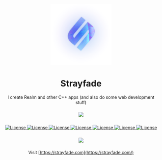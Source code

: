 <div align="center">
    <img style="width: 200px; height: 200px" src="./logo.png"/>
    <h1>Strayfade</h1>
</div>
    
<p align="center">I create Realm and other C++ apps (and also do some web development stuff)</p>

###

<div align="center">
    <img src="https://github-readme-stats.vercel.app/api?username=Strayfade&layout=compact&theme=dark&hide_border=true&bg_color=00000000&text_color=909090&title_color=909090">
</div>

###

<div align="center">
  <a href="https://youtube.com/Strayfade">
    <img alt="License" src="https://img.shields.io/badge/-YouTube-FF0000?style=for-the-badge&logo=Youtube&logoColor=white"/>
  </a>
  <a href="https://twitter.com/Strayfade">
    <img alt="License" src="https://img.shields.io/badge/-Twitter-1DA1F2?style=for-the-badge&logo=Twitter&logoColor=white"/>
  </a>
  <a href="https://instagram.com/strayfade_">
    <img alt="License" src="https://img.shields.io/badge/-Instagram-E4405F?style=for-the-badge&logo=Instagram&logoColor=white"/>
  </a>
  <a href="https://twitch.tv/strayfade_">
    <img alt="License" src="https://img.shields.io/badge/-Twitch-9146FF?style=for-the-badge&logo=Twitch&logoColor=white"/>
  </a>
  <a href="https://www.deviantart.com/strayfade">
    <img alt="License" src="https://img.shields.io/badge/-DeviantArt-05CC47?style=for-the-badge&logo=DeviantArt&logoColor=white"/>
  </a>
  <a href="https://www.crunchyroll.com/user/RealStrayfade">
    <img alt="License" src="https://img.shields.io/badge/-Crunchyroll-F47521?style=for-the-badge&logo=Crunchyroll&logoColor=white"/>
  </a>
  <a href="http://discord.gg/ydDddFn">
    <img alt="License" src="https://img.shields.io/badge/-Discord-5865F2?style=for-the-badge&logo=Discord&logoColor=white"/>
  </a>
</div>

###

<div align="center">
    <img align="center" src="https://github-readme-stats.vercel.app/api/top-langs/?username=Strayfade&layout=compact&theme=dark&hide_border=true&bg_color=00000000&text_color=909090&title_color=909090" />
</div>

###
    
<div align="center">
    
Visit [https://strayfade.com](https://strayfade.com/)
   
</div> 
